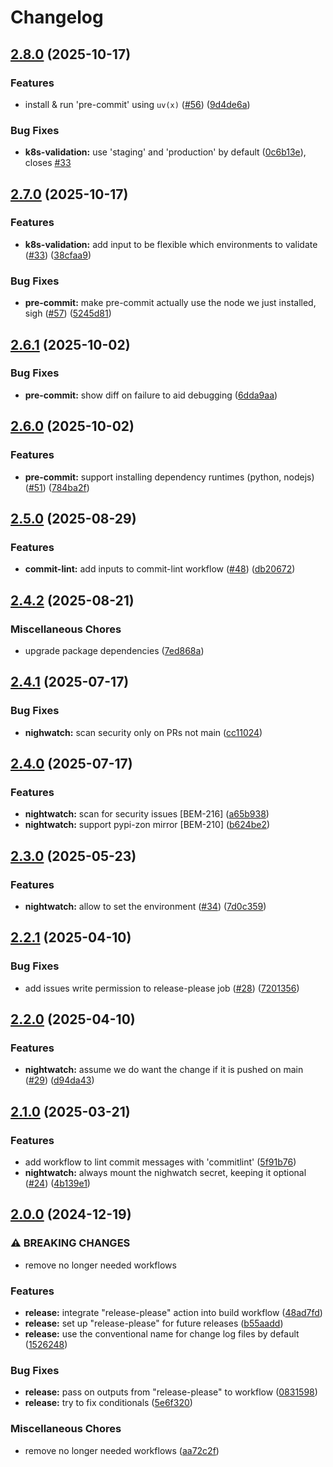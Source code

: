 # Changelog

## [2.8.0](https://github.com/ZeitOnline/gh-action-workflows/compare/2.7.0...2.8.0) (2025-10-17)


### Features

* install & run 'pre-commit' using `uv(x)` ([#56](https://github.com/ZeitOnline/gh-action-workflows/issues/56)) ([9d4de6a](https://github.com/ZeitOnline/gh-action-workflows/commit/9d4de6a8c4d32cf9118412c915aaa55f0e94f110))


### Bug Fixes

* **k8s-validation:** use 'staging' and 'production' by default ([0c6b13e](https://github.com/ZeitOnline/gh-action-workflows/commit/0c6b13ed7b8bab4ecba4b746af12b743d25b0462)), closes [#33](https://github.com/ZeitOnline/gh-action-workflows/issues/33)

## [2.7.0](https://github.com/ZeitOnline/gh-action-workflows/compare/2.6.1...2.7.0) (2025-10-17)


### Features

* **k8s-validation:** add input to be flexible which environments to validate ([#33](https://github.com/ZeitOnline/gh-action-workflows/issues/33)) ([38cfaa9](https://github.com/ZeitOnline/gh-action-workflows/commit/38cfaa937e982a51ccf1adb6aa43be8c710b0834))


### Bug Fixes

* **pre-commit:** make pre-commit actually use the node we just installed, sigh ([#57](https://github.com/ZeitOnline/gh-action-workflows/issues/57)) ([5245d81](https://github.com/ZeitOnline/gh-action-workflows/commit/5245d81a34fa5a3193bb1f022bc31d01a4aec5fb))

## [2.6.1](https://github.com/ZeitOnline/gh-action-workflows/compare/2.6.0...2.6.1) (2025-10-02)


### Bug Fixes

* **pre-commit:** show diff on failure to aid debugging ([6dda9aa](https://github.com/ZeitOnline/gh-action-workflows/commit/6dda9aa7e9f44d471149951b202884a3e3a77fc2))

## [2.6.0](https://github.com/ZeitOnline/gh-action-workflows/compare/2.5.0...2.6.0) (2025-10-02)


### Features

* **pre-commit:** support installing dependency runtimes (python, nodejs) ([#51](https://github.com/ZeitOnline/gh-action-workflows/issues/51)) ([784ba2f](https://github.com/ZeitOnline/gh-action-workflows/commit/784ba2fc2056ffa05642b9a3eb67b2644882c8a1))

## [2.5.0](https://github.com/ZeitOnline/gh-action-workflows/compare/2.4.2...2.5.0) (2025-08-29)


### Features

* **commit-lint:** add inputs to commit-lint workflow ([#48](https://github.com/ZeitOnline/gh-action-workflows/issues/48)) ([db20672](https://github.com/ZeitOnline/gh-action-workflows/commit/db20672a26f1c809d1710d4b98632d2c48385d62))

## [2.4.2](https://github.com/ZeitOnline/gh-action-workflows/compare/2.4.1...2.4.2) (2025-08-21)


### Miscellaneous Chores

* upgrade package dependencies ([7ed868a](https://github.com/ZeitOnline/gh-action-workflows/commit/7ed868a11bcdc08cfd63a926e62ebf1ae33e53ef))

## [2.4.1](https://github.com/ZeitOnline/gh-action-workflows/compare/2.4.0...2.4.1) (2025-07-17)


### Bug Fixes

* **nighwatch:** scan security only on PRs not main ([cc11024](https://github.com/ZeitOnline/gh-action-workflows/commit/cc11024ef6960f4653fb4c2faca65d6631f0afe0))

## [2.4.0](https://github.com/ZeitOnline/gh-action-workflows/compare/2.3.0...2.4.0) (2025-07-17)


### Features

* **nightwatch:** scan for security issues [BEM-216] ([a65b938](https://github.com/ZeitOnline/gh-action-workflows/commit/a65b938f2336c0c3308f26f9612c01ce52d9c610))
* **nightwatch:** support pypi-zon mirror [BEM-210] ([b624be2](https://github.com/ZeitOnline/gh-action-workflows/commit/b624be254d04eb0aa1e64ca2b0f30690e6bf5934))

## [2.3.0](https://github.com/ZeitOnline/gh-action-workflows/compare/2.2.1...2.3.0) (2025-05-23)


### Features

* **nightwatch:** allow to set the environment ([#34](https://github.com/ZeitOnline/gh-action-workflows/issues/34)) ([7d0c359](https://github.com/ZeitOnline/gh-action-workflows/commit/7d0c3595b7c2932f71e22aa4936902f6f59164a9))

## [2.2.1](https://github.com/ZeitOnline/gh-action-workflows/compare/2.2.0...2.2.1) (2025-04-10)


### Bug Fixes

* add issues write permission to release-please job ([#28](https://github.com/ZeitOnline/gh-action-workflows/issues/28)) ([7201356](https://github.com/ZeitOnline/gh-action-workflows/commit/720135651890608dfe97a45b7b640343b94ce6e0))

## [2.2.0](https://github.com/ZeitOnline/gh-action-workflows/compare/2.1.0...2.2.0) (2025-04-10)


### Features

* **nightwatch:** assume we do want the change if it is pushed on main ([#29](https://github.com/ZeitOnline/gh-action-workflows/issues/29)) ([d94da43](https://github.com/ZeitOnline/gh-action-workflows/commit/d94da43619ad99160e5307ba0d041aa15f504155))

## [2.1.0](https://github.com/ZeitOnline/gh-action-workflows/compare/2.0.0...2.1.0) (2025-03-21)


### Features

* add workflow to lint commit messages with 'commitlint' ([5f91b76](https://github.com/ZeitOnline/gh-action-workflows/commit/5f91b761c85c28cbbc7eb896285031b5addf7463))
* **nightwatch:** always mount the nighwatch secret, keeping it optional ([#24](https://github.com/ZeitOnline/gh-action-workflows/issues/24)) ([4b139e1](https://github.com/ZeitOnline/gh-action-workflows/commit/4b139e181d1bde19d7ea236b1bc1563ef80d6838))

## [2.0.0](https://github.com/ZeitOnline/gh-action-workflows/compare/v1.18.0...2.0.0) (2024-12-19)


### ⚠ BREAKING CHANGES

* remove no longer needed workflows

### Features

* **release:** integrate "release-please" action into build workflow ([48ad7fd](https://github.com/ZeitOnline/gh-action-workflows/commit/48ad7fd9e7e6409461e8dbd7b970292ac5e858e1))
* **release:** set up "release-please" for future releases ([b55aadd](https://github.com/ZeitOnline/gh-action-workflows/commit/b55aaddc73cb2534e14718388922e091869d3ead))
* **release:** use the conventional name for change log files by default ([1526248](https://github.com/ZeitOnline/gh-action-workflows/commit/1526248f48be66a13c7bb7387d9db44fc44f51f1))


### Bug Fixes

* **release:** pass on outputs from "release-please" to workflow ([0831598](https://github.com/ZeitOnline/gh-action-workflows/commit/083159842190e4e59303ccaa3552fc4984a25f41))
* **release:** try to fix conditionals ([5e6f320](https://github.com/ZeitOnline/gh-action-workflows/commit/5e6f3208b992c07ec9106555190acbd4f4004fe2))


### Miscellaneous Chores

* remove no longer needed workflows ([aa72c2f](https://github.com/ZeitOnline/gh-action-workflows/commit/aa72c2f2c3c3576f8c0a9ee288aad6a44c4811ad))
